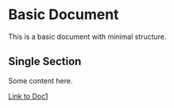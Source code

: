# Basic Document

This is a basic document with minimal structure.

## Single Section

Some content here.

[Link to Doc1](doc1.md)